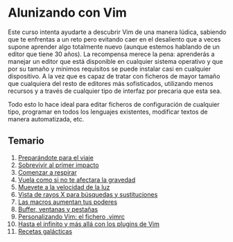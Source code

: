 # Alunizando con Vim

Este curso intenta ayudarte a descubrir Vim de una manera lúdica, sabiendo que te enfrentas a un reto pero 
evitando caer en el desaliento que a veces supone aprender algo totalmente nuevo (aunque estemos hablando de un editor 
que tiene 30 años). La recompensa merece la pena: aprenderás a manejar un editor que está disponible en cualquier 
sistema operativo y que por su tamaño y mínimos requisitos se puede instalar casi en cualquier dispositivo. A la vez 
que es capaz de tratar con ficheros de mayor tamaño que cualquiera del resto de editores más sofisticados, utilizando 
menos recursos y a través de cualquier tipo de interfaz por precaria que esta sea. 

Todo esto lo hace ideal para editar ficheros de configuración de cualquier tipo, programar en todos los lenguajes 
existentes, modificar textos de manera automatizada, etc.

## Temario
1. [Preparándote para el viaje](temario/preparandote_para_el_viaje.md)
2. [Sobrevivir al primer impacto]()
3. [Comenzar a respirar]()
4. [Vuela como si no te afectara la gravedad]()
5. [Muevete a la velocidad de la luz]()
6. [Vista de rayos X para búsquedas y sustituciones]()
7. [Las macros aumentan tus poderes]()
8. [Buffer, ventanas y pestañas]()
9. [Personalizando Vim: el fichero .vimrc]()
10. [Hasta el infinito y más allá con los plugins de Vim]()
11. [Recetas galácticas]()
